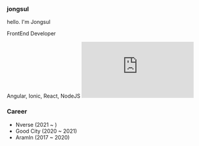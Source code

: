 ### jongsul
hello. I'm Jongsul

FrontEnd Developer

Angular, Ionic, React, NodeJS
![Angular](https://img.shields.io/badge/angular.js?style=flat&logo=angular-#0F0F11&logoColor=white)

### Career
- Nverse (2021 ~ )
- Good City (2020 ~ 2021)
- AramIn (2017 ~ 2020)
